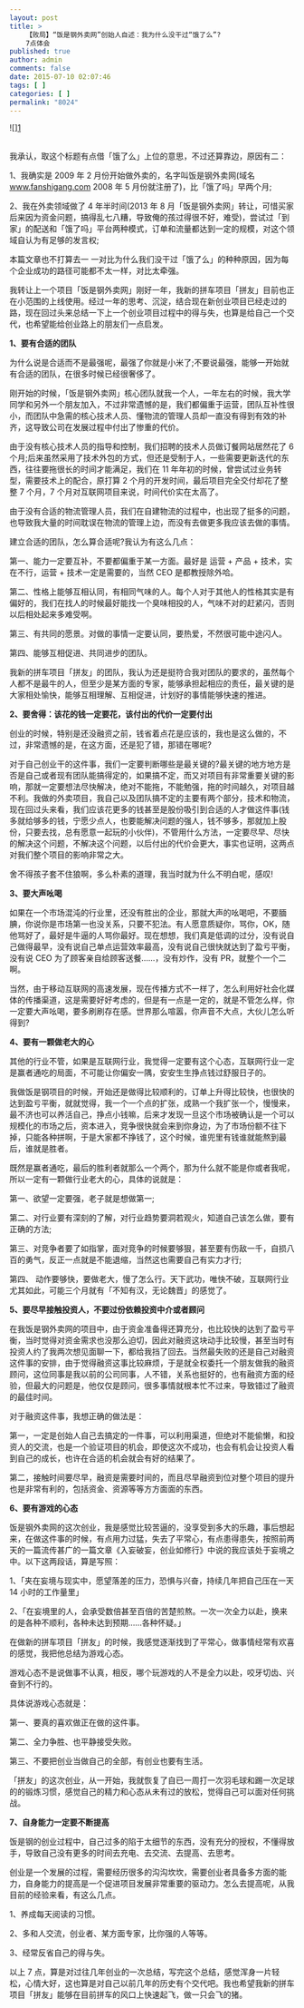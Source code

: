 ```yaml
---
layout: post
title: >
    【败局】“饭是钢外卖网”创始人自述：我为什么没干过“饿了么”?
    7点体会
published: true
author: admin
comments: false
date: 2015-07-10 02:07:46
tags: [ ]
categories: [ ]
permalink: "8024"
---
```

![\][1]  
 

我承认，取这个标题有点借「饿了么」上位的意思，不过还算靠边，原因有二：

1、我确实是 2009 年 2 月份开始做外卖的，名字叫饭是钢外卖网(域名 www.fanshigang.com 2008 年 5 月份就注册了)，比「饿了吗」早两个月;

2、我在外卖领域做了 4 年半时间(2013 年 8 月「饭是钢外卖网」转让，可惜买家后来因为资金问题，搞得乱七八糟，导致俺的孩过得很不好，难受)，尝试过「到家」的配送和「饿了吗」平台两种模式，订单和流量都达到一定的规模，对这个领域自认为有足够的发言权;

本篇文章也不打算去一 一对比为什么我们没干过「饿了么」的种种原因，因为每个企业成功的路径可能都不太一样，对比太牵强。

我转让上一个项目「饭是钢外卖网」刚好一年，我新的拼车项目「拼友」目前也正在小范围的上线使用。经过一年的思考、沉淀，结合现在新创业项目已经走过的路，现在回过头来总结一下上一个创业项目过程中的得与失，也算是给自己一个交代，也希望能给创业路上的朋友们一点启发。

**1、要有合适的团队**

为什么说是合适而不是最强呢，最强了你就是小米了;不要说最强，能够一开始就有合适的团队，在很多时候已经很奢侈了。

刚开始的时候，「饭是钢外卖网」核心团队就我一个人，一年左右的时候，我大学同学和另外一个朋友加入，不过非常遗憾的是，我们都偏重于运营，团队互补性很小，而团队中急需的核心技术人员、懂物流的管理人员却一直没有得到有效的补齐，这导致公司在发展过程中付出了惨重的代价。

由于没有核心技术人员的指导和控制，我们招聘的技术人员做订餐网站居然花了 6 个月;后来虽然采用了技术外包的方式，但还是受制于人，一些需要更新迭代的东西，往往要拖很长的时间才能满足，我们在 11 年年初的时候，曾尝试过业务转型，需要技术上的配合，原打算 2 个月的开发时间，最后项目完全交付却花了整整 7 个月，7 个月对互联网项目来说，时间代价实在太高了。

由于没有合适的物流管理人员，我们在自建物流的过程中，也出现了挺多的问题，也导致我大量的时间耽误在物流的管理上边，而没有去做更多我应该去做的事情。

建立合适的团队，怎么算合适呢?我认为有这么几点：

第一、能力一定要互补，不要都偏重于某一方面。最好是 运营 + 产品 + 技术，实在不行，运营 + 技术一定是需要的，当然 CEO 是都教授除外哈。

第二、性格上能够互相认同，有相同气味的人。每个人对于其他人的性格其实是有偏好的，我们在找人的时候最好能找一个臭味相投的人，气味不对的赶紧闪，否则以后相处起来多难受啊。

第三、有共同的愿景。对做的事情一定要认同，要热爱，不然很可能中途闪人。

第四、能够互相促进、共同进步的团队。

我新的拼车项目「拼友」的团队，我认为还是挺符合我对团队的要求的，虽然每个人都不是最牛的人，但至少是某方面的专家，能够承担起相应的责任，最关键的是大家相处愉快，能够互相理解、互相促进，计划好的事情能够快速的推进。

**2、要舍得：该花的钱一定要花，该付出的代价一定要付出**

创业的时候，特别是还没融资之前，钱省着点花是应该的，我也是这么做的，不过，非常遗憾的是，在这方面，还是犯了错，那错在哪呢?

对于自己创业干的这件事，我们一定要判断哪些是最关键的?最关键的地方地方是否是自己或者现有团队能搞得定的，如果搞不定，而又对项目有非常重要关键的影响，那就一定要想法尽快解决，绝对不能拖，不能勉强，拖的时间越久，对项目越不利。我做的外卖项目，我自己以及团队搞不定的主要有两个部分，技术和物流，现在回过头来看，我们应该花更多的钱甚至是股份吸引到合适的人才做这件事(钱多就给够多的钱，宁愿少点人，也要能解决问题的强人，钱不够多，那就加上股份，只要去找，总有愿意一起玩的小伙伴)，不管用什么方法，一定要尽早、尽快的解决这个问题，不解决这个问题，以后付出的代价会更大，事实也证明，这两点对我们整个项目的影响非常之大。

舍不得孩子套不住狼啊，多么朴素的道理，我当时就为什么不明白呢，感叹!

**3、要大声吆喝**

如果在一个市场混沌的行业里，还没有胜出的企业，那就大声的吆喝吧，不要腼腆，你说你是市场第一也没关系，只要不犯法。有人愿意质疑你，骂你，OK，随他骂好了，最好是牛逼的人骂你最好。现在想想，我们真是低调的过分，没有说自己做得最早，没有说自己单点运营效率最高，没有说自己很快就达到了盈亏平衡，没有说 CEO 为了顾客亲自给顾客送餐……，没有炒作，没有 PR，就整个一个二啊。

当然，由于移动互联网的高速发展，现在传播方式不一样了，怎么利用好社会化媒体的传播渠道，这是需要好好考虑的，但是有一点是一定的，就是不管怎么样，你一定要大声吆喝，要多刷刷存在感。世界那么喧嚣，你声音不大点，大伙儿怎么听得到?

**4、要有一颗做老大的心**

其他的行业不管，如果是互联网行业，我觉得一定要有这个心态，互联网行业一定是赢者通吃的局面，不可能让你偏安一隅，安安生生挣点钱过舒服日子的。

我做饭是钢项目的时候，开始还是做得比较顺利的，订单上升得比较快，也很快的达到盈亏平衡，就就觉得，我一个一个点的扩张，成熟一个我扩张一个，慢慢来，最不济也可以养活自己，挣点小钱嘛，后来才发现一旦这个市场被确认是一个可以规模化的市场之后，资本进入，竞争很快就会来到你身边，为了市场份额不往下掉，只能各种拼啊，于是大家都不挣钱了，这个时候，谁兜里有钱谁就能熬到最后，谁就是胜者。

既然是赢者通吃，最后的胜利者就那么一个两个，那为什么就不能是你或者我呢，所以一定有一颗做行业老大的心，具体的说就是：

第一、欲望一定要强，老子就是想做第一;

第二、对行业要有深刻的了解，对行业趋势要洞若观火，知道自己该怎么做，要有正确的方法;

第三、对竞争者要了如指掌，面对竞争的时候要够狠，甚至要有伤敌一千，自损八百的勇气，反正一点就是不能退缩，当然这也需要自己有实力才行;

第四、 动作要够快，要做老大，慢了怎么行。天下武功，唯快不破，互联网行业尤其如此，可能三个月就有「不知有汉，无论魏晋」的感觉了。

**5、要尽早接触投资人，不要过份依赖投资中介或者顾问**

在我饭是钢外卖网的项目中，由于资金准备得还算充分，也比较快的达到了盈亏平衡，当时觉得对资金需求也没那么迫切，因此对融资这块动手比较慢，甚至当时有投资人约了我两次想见面聊一下，都给我挡了回去。当然最失败的还是自己对融资这件事的安排，由于觉得融资这事比较麻烦，于是就全权委托一个朋友做我的融资顾问，这位同事是我以前的公司同事，人不错，关系也挺好的，也有融资方面的经验，但最大的问题是，他仅仅是顾问，很多事情就根本忙不过来，导致错过了融资的最佳时间。

对于融资这件事，我想正确的做法是：

第一，一定是创始人自己去搞定的一件事，可以利用渠道，但绝对不能偷懒，和投资人的交流，也是一个验证项目的机会，即使这次不成功，也会有机会让投资人看到自己的成长，也许在合适的机会就会有好的结果了。

第二，接触时间要尽早，融资是需要时间的，而且尽早融资到位对整个项目的提升也是非常有利的，包括资金、资源等等方方面面的东西。

**6、要有游戏的心态**

饭是钢外卖网的这次创业，我是感觉比较苦逼的，没享受到多大的乐趣，事后想起来，在做这件事的时候，有点用力过猛，失去了平常心，有点患得患失，按照前两天的一篇流传甚广的一篇文章《入妄破妄，创业如修行》中说的我应该处于妄境之中。以下这两段话，算是写照：

1、「夹在妄境与现实中，愿望落差的压力，恐惧与兴奋，持续几年把自己压在一天 14 小时的工作量里」

2、「在妄境里的人，会承受数倍甚至百倍的苦楚煎熬。一次一次全力以赴，换来的是各种不顺利，各种未达到预期……各种怀疑。」

在做新的拼车项目「拼友」的时候，我感觉逐渐找到了平常心，做事情经常有欢喜的感觉，我把他总结为游戏心态。

游戏心态不是说做事不认真，相反，哪个玩游戏的人不是全力以赴，咬牙切齿、兴奋到不行的。

具体说游戏心态就是：

第一、要真的喜欢做正在做的这件事。

第二、全力争胜、也平静接受失败。

第三、不要把创业当做自己的全部，有创业也要有生活。

「拼友」的这次创业，从一开始，我就恢复了自已一周打一次羽毛球和踢一次足球的的锻炼习惯，感觉自己的精力和心态从未有过的放松，觉得自己可以面对任何挑战。

**7、自身能力一定要不断提高**

饭是钢的创业过程中，自己过多的陷于太细节的东西，没有充分的授权，不懂得放手，导致自己没有更多的时间去充电、去交流、去提高、去思考。

创业是一个发展的过程，需要经历很多的沟沟坎坎，需要创业者具备多方面的能力，自身能力的提高是一个促进项目发展非常重要的驱动力。怎么去提高呢，从我目前的经验来看，有这么几点。

1、养成每天阅读的习惯。

2、多和人交流，创业者、某方面专家，比你强的人等等。

3、经常反省自己的得与失。

以上 7 点，算是对过往几年创业的一次总结，写完这个总结，感觉浑身一片轻松，心情大好，这也算是对自己以前几年的历史有个交代吧。我也希望我新的拼车项目「拼友」能够在目前拼车的风口上快速起飞，做一只会飞的猪。

 [1]: http://yongz.com/yz/wp-content/uploads/2015/07/0978dec7c0041b872b1ac10bfe5f8e3e.jpg